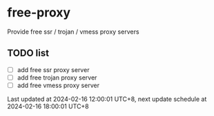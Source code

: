 
# free-proxy
Provide free ssr / trojan / vmess proxy servers


## TODO list
- [ ] add free ssr proxy server
- [ ] add free trojan proxy server
- [ ] add free vmess proxy server

Last updated at 2024-02-16 12:00:01 UTC+8, next update schedule at 2024-02-16 18:00:01 UTC+8

